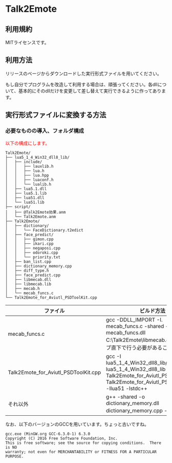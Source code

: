 # Talk2Emote

## 利用規約

MITライセンスです。

## 利用方法

リリースのページからダウンロードした実行形式ファイルを用いてください。

もし自分でプログラムを改造して利用する場合は、頑張ってください。各dllについて、基本的にそのdllだけを変更して差し替えて実行できるように作ってあります。

## 実行形式ファイルに変換する方法

### 必要なものの導入、フォルダ構成

<span style="color: red;">
以下の構成にします。
</span>

```
Talk2Emote/
├── lua5_1_4_Win32_dll8_lib/
│   ├── include/
│   │   ├── lauxlib.h
│   │   ├── lua.h
│   │   ├── lua.hpp
│   │   ├── luaconf.h
│   │   └── lualib.h
│   ├── lua5.1.dll
│   ├── lua5.1.lib
│   ├── lua51.dll
│   └── lua51.lib
├── script/
│   ├── @Talk2Emote効果.anm
│   └── Talk2Emote.anm
├── Talk2Emote/
│   ├── dictionary/
│   │   └── FaceDictionary.t2edict
│   ├── face_predict/
│   │   ├── gimon.cpp
│   │   ├── ikari.cpp
│   │   ├── negaposi.cpp
│   │   ├── odoroki.cpp
│   │   └── priority.txt
│   ├── ban_list.cpp
│   ├── dictionary_memory.cpp
│   ├── diff_type.h
│   ├── face_predict.cpp
│   ├── libmecab.dll
│   ├── libmecab.lib
│   ├── mecab.h
│   └── mecab_funcs.c
└── Talk2Emote_for_Aviutl_PSDToolKit.cpp
```

| ファイル | ビルド方法 |
| ---- | ---- |
| mecab_funcs.c | gcc -DDLL_IMPORT -I. mecab_funcs.c -shared -o mecab_funcs.dll C:\Talk2Emote\libmecab.dll ※Cドライブ直下で行う必要があることに注意 |
| Talk2Emote_for_Aviutl_PSDToolKit.cpp | gcc -I lua5_1_4_Win32_dll8_lib/include -L lua5_1_4_Win32_dll8_lib -shared -o Talk2Emote_for_Aviutl_PSDToolKit.dll Talk2Emote_for_Aviutl_PSDToolKit.cpp -llua51 -lstdc++ |
| それ以外 | g++ -shared -o dictionary_memory.dll dictionary_memory.cpp -pedantic 等 |

なお、以下のバージョンのGCCを用いています。ちょっと古いですね。

```
gcc.exe (MinGW.org GCC-6.3.0-1) 6.3.0
Copyright (C) 2016 Free Software Foundation, Inc.
This is free software; see the source for copying conditions.  There is NO
warranty; not even for MERCHANTABILITY or FITNESS FOR A PARTICULAR PURPOSE.
```

